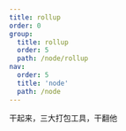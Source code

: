 ```yaml
---
title: rollup
order: 0
group:
  title: rollup
  order: 5
  path: /node/rollup
nav:
  order: 5
  title: 'node'
  path: /node
---
```


干起来，三大打包工具，干翻他
